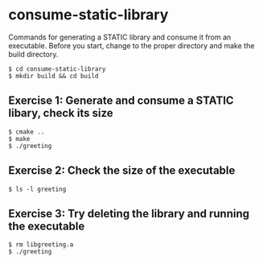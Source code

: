 # consume-static-library
Commands for generating a STATIC library and consume it from an executable. Before you start, change to the proper directory and make the build directory.
   ```
   $ cd consume-static-library
   $ mkdir build && cd build
   ```

## Exercise 1: Generate and consume a STATIC libary, check its size
   ```
   $ cmake ..
   $ make
   $ ./greeting
   ```

## Exercise 2: Check the size of the executable
   ```
   $ ls -l greeting
   ```

## Exercise 3: Try deleting the library and running the executable
   ```
   $ rm libgreeting.a
   $ ./greeting
   ```